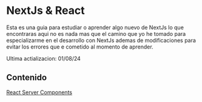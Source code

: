 # NextJs & React

Esta es una guia para estudiar o aprender algo nuevo de NextJs
lo que encontraras aqui no es nada mas que el camino que yo
he tomado para especializarme en el desarrollo con NextJs
ademas de modificaciones para evitar los errores que e cometido
al momento de aprender.

Ultima actializacion: 01/08/24

## Contenido

[React Server Components](./seccion-1/README.md)
